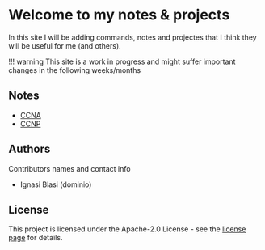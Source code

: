 # Welcome to my notes & projects

In this site I will be adding commands, notes and projectes that I think they will be useful for me (and others).

!!! warning
    This site is a work in progress and might suffer important changes in the following weeks/months


## Notes

- [CCNA](CCNA/CCNA.md)
- [CCNP](CCNP/CCNP.md)

## Authors

Contributors names and contact info

* Ignasi Blasi (dominio)


## License

This project is licensed under the Apache-2.0 License - see the [license page](LICENSE) for details.